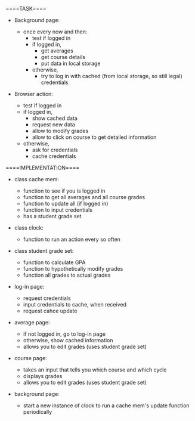 ====TASK====
  * Background page:
      - once every now and then:
          * test if logged in
          * if logged in,
              - get averages
              - get course details
              - put data in local storage
          * otherwise,
              - try to log in with cached (from local storage, so still legal) credentials
    
  * Browser action:
      - test if logged in
      - if logged in,
          * show cached data
          * request new data
          * allow to modify grades
          * allow to click on course to get detailed information
      - otherwise,
          * ask for credentials
          * cache credentials
    
====IMPLEMENTATION====
  * class cache mem:
      - function to see if you is logged in
      - function to get all averages and all course grades
      - function to update all (if logged in)
      - function to input credentials
      - has a student grade set
    
  * class clock:
      - function to run an action every so often

  * class student grade set:
      - function to calculate GPA
	  - function to hypothetically modify grades
	  - function all grades to actual grades
    
  * log-in page:
      - request credentials
      - input credentials to cache, when received
      - request cahce update
    
  * average page:
      - if not logged in, go to log-in page
      - otherwise, show cached information
      - allows you to edit grades (uses student grade set)
    
  * course page:
      - takes an input that tells you which course and which cycle
      - displays grades
      - allows you to edit grades (uses student grade set)
    
  * background page:
      - start a new instance of clock to run a cache mem's update function periodically
